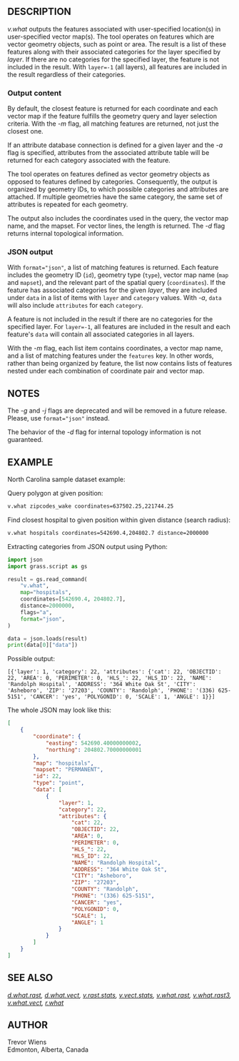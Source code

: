 ## DESCRIPTION

*v.what* outputs the features associated with
user-specified location(s) in user-specified vector map(s).
The tool operates on features which are vector geometry objects,
such as point or area. The result is a list of these features
along with their associated categories for the layer specified by *layer*.
If there are no categories for the specified layer, the feature
is not included in the result. With `layer=-1` (all layers), all features
are included in the result regardless of their categories.

### Output content

By default, the closest feature is returned for each coordinate and each
vector map if the feature fulfills the geometry query and layer selection
criteria. With the *-m* flag, all matching features are returned, not just
the closest one.

If an attribute database connection is defined for a given layer
and the *-a* flag is specified, attributes from the associated attribute table
will be returned for each category associated with the feature.

The tool operates on features defined as vector geometry objects as opposed
to features defined by categories. Consequently, the output is organized
by geometry IDs, to which possible categories and attributes are attached.
If multiple geometries have the same category, the same set of attributes
is repeated for each geometry.

The output also includes the coordinates used in the query,
the vector map name, and the mapset. For vector lines,
the length is returned. The *-d* flag returns internal topological
information.

### JSON output

With `format="json"`, a list of matching features is returned.
Each feature includes the geometry ID (`id`), geometry type (`type`),
vector map name (`map` and `mapset`), and the relevant part of the spatial
query (`coordinates`).
If the feature has associated categories for the given *layer*,
they are included under `data` in a list of items with `layer` and `category` values.
With *-a*, `data` will also include `attributes` for each `category`.

A feature is not included in the result if there are no categories
for the specified layer. For `layer=-1`, all features
are included in the result and each feature's `data` will contain all
associated categories in all layers.

With the *-m* flag, each list item contains coordinates, a vector map name,
and a list of matching features under the `features` key.
In other words, rather than being organized by feature, the list now contains
lists of features nested under each combination of coordinate pair and vector map.

## NOTES

The *-g* and *-j* flags are deprecated and will be removed in a future release.
Please, use `format="json"` instead.

The behavior of the *-d* flag for internal topology information is not guaranteed.

## EXAMPLE

North Carolina sample dataset example:

Query polygon at given position:

```sh
v.what zipcodes_wake coordinates=637502.25,221744.25
```

Find closest hospital to given position within given distance (search
radius):

```sh
v.what hospitals coordinates=542690.4,204802.7 distance=2000000
```

Extracting categories from JSON output using Python:

```python
import json
import grass.script as gs

result = gs.read_command(
    "v.what",
    map="hospitals",
    coordinates=[542690.4, 204802.7],
    distance=2000000,
    flags="a",
    format="json",
)

data = json.loads(result)
print(data[0]["data"])
```

Possible output:

```text
[{'layer': 1, 'category': 22, 'attributes': {'cat': 22, 'OBJECTID': 22, 'AREA': 0, 'PERIMETER': 0, 'HLS_': 22, 'HLS_ID': 22, 'NAME': 'Randolph Hospital', 'ADDRESS': '364 White Oak St', 'CITY': 'Asheboro', 'ZIP': '27203', 'COUNTY': 'Randolph', 'PHONE': '(336) 625-5151', 'CANCER': 'yes', 'POLYGONID': 0, 'SCALE': 1, 'ANGLE': 1}}]
```

The whole JSON may look like this:

```json
[
    {
        "coordinate": {
            "easting": 542690.40000000002,
            "northing": 204802.70000000001
        },
        "map": "hospitals",
        "mapset": "PERMANENT",
        "id": 22,
        "type": "point",
        "data": [
            {
                "layer": 1,
                "category": 22,
                "attributes": {
                    "cat": 22,
                    "OBJECTID": 22,
                    "AREA": 0,
                    "PERIMETER": 0,
                    "HLS_": 22,
                    "HLS_ID": 22,
                    "NAME": "Randolph Hospital",
                    "ADDRESS": "364 White Oak St",
                    "CITY": "Asheboro",
                    "ZIP": "27203",
                    "COUNTY": "Randolph",
                    "PHONE": "(336) 625-5151",
                    "CANCER": "yes",
                    "POLYGONID": 0,
                    "SCALE": 1,
                    "ANGLE": 1
                }
            }
        ]
    }
]
```

## SEE ALSO

*[d.what.rast](d.what.rast.md), [d.what.vect](d.what.vect.md),
[v.rast.stats](v.rast.stats.md), [v.vect.stats](v.vect.stats.md),
[v.what.rast](v.what.rast.md), [v.what.rast3](v.what.rast3.md),
[v.what.vect](v.what.vect.md), [r.what](r.what.md)*

## AUTHOR

Trevor Wiens  
Edmonton, Alberta, Canada

